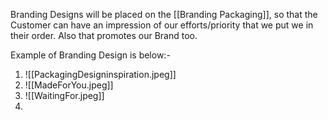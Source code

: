 Branding Designs will be placed on the [[Branding Packaging]], so that the Customer can have an impression of our efforts/priority that we put we in their order. Also that promotes our Brand too.

Example of Branding Design is below:-

1. ![[PackagingDesigninspiration.jpeg]]
2. ![[MadeForYou.jpeg]]
3. ![[WaitingFor.jpeg]]
4. 